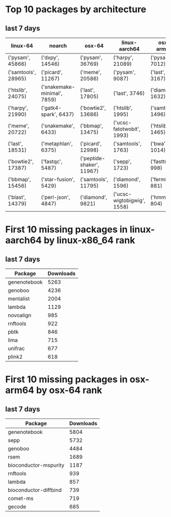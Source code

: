 # Top 10 packages by architecture
## last 7 days
|linux-64 | noarch | osx-64 | linux-aarch64 | osx-arm64 | 
|-|-|-|-|-|
|('pysam', 45866) |('dxpy', 14546) |('pysam', 36769) |('harpy', 21089) |('pysam', 7012) |
|('samtools', 28965) |('picard', 11267) |('meme', 20586) |('pysam', 9087) |('last', 3167) |
|('htslib', 24075) |('snakemake-minimal', 7859) |('last', 17805) |('last', 3746) |('diamond', 1632) |
|('harpy', 21990) |('gatk4-spark', 6437) |('bowtie2', 13686) |('htslib', 1995) |('samtools', 1496) |
|('meme', 20722) |('snakemake', 6433) |('bbmap', 13475) |('ucsc-fatotwobit', 1993) |('htslib', 1465) |
|('last', 18531) |('metaphlan', 6375) |('picard', 12998) |('samtools', 1763) |('bwa', 1014) |
|('bowtie2', 17387) |('fastqc', 5487) |('peptide-shaker', 11967) |('sepp', 1723) |('fasttree', 998) |
|('bbmap', 15456) |('star-fusion', 5429) |('samtools', 11795) |('diamond', 1596) |('fermi2', 881) |
|('blast', 14379) |('perl-json', 4847) |('diamond', 9821) |('ucsc-wigtobigwig', 1558) |('hmmer', 804) |
# First 10 missing packages in linux-aarch64 by linux-x86_64 rank
## last 7 days

| Package | Downloads |
| - | - |
| genenotebook | 5263 | 
| genoboo | 4236 | 
| mentalist | 2004 | 
| lambda | 1129 | 
| novoalign | 985 | 
| rnftools | 922 | 
| pbtk | 846 | 
| lima | 715 | 
| unifrac | 677 | 
| plink2 | 618 | 
# First 10 missing packages in osx-arm64 by osx-64 rank
## last 7 days

| Package | Downloads |
| - | - |
| genenotebook | 5804 | 
| sepp | 5732 | 
| genoboo | 4484 | 
| rsem | 1689 | 
| bioconductor-mspurity | 1187 | 
| rnftools | 939 | 
| lambda | 857 | 
| bioconductor-diffbind | 739 | 
| comet-ms | 719 | 
| gecode | 685 | 
